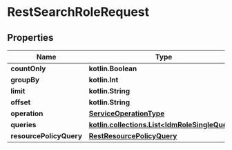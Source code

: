
# RestSearchRoleRequest

## Properties
| Name | Type | Description | Notes |
| ------------ | ------------- | ------------- | ------------- |
| **countOnly** | **kotlin.Boolean** |  |  [optional] |
| **groupBy** | **kotlin.Int** |  |  [optional] |
| **limit** | **kotlin.String** |  |  [optional] |
| **offset** | **kotlin.String** |  |  [optional] |
| **operation** | [**ServiceOperationType**](ServiceOperationType.md) |  |  [optional] |
| **queries** | [**kotlin.collections.List&lt;IdmRoleSingleQuery&gt;**](IdmRoleSingleQuery.md) |  |  [optional] |
| **resourcePolicyQuery** | [**RestResourcePolicyQuery**](RestResourcePolicyQuery.md) |  |  [optional] |
